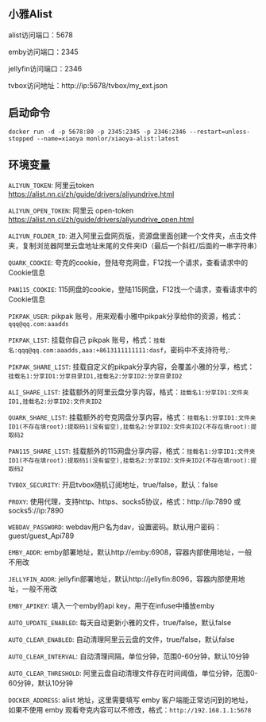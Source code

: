## 小雅Alist

alist访问端口：5678

emby访问端口：2345

jellyfin访问端口：2346

tvbox访问地址：http://ip:5678/tvbox/my_ext.json

## 启动命令

```
docker run -d -p 5678:80 -p 2345:2345 -p 2346:2346 --restart=unless-stopped --name=xiaoya monlor/xiaoya-alist:latest
```

## 环境变量

`ALIYUN_TOKEN`: 阿里云token https://alist.nn.ci/zh/guide/drivers/aliyundrive.html 

`ALIYUN_OPEN_TOKEN`: 阿里云 open-token https://alist.nn.ci/zh/guide/drivers/aliyundrive_open.html

`ALIYUN_FOLDER_ID`: 进入阿里云盘网页版，资源盘里面创建一个文件夹，点击文件夹，复制浏览器阿里云盘地址末尾的文件夹ID（最后一个斜杠/后面的一串字符串）

`QUARK_COOKIE`: 夸克的cookie，登陆夸克网盘，F12找一个请求，查看请求中的Cookie信息

`PAN115_COOKIE`:  115网盘的cookie，登陆115网盘，F12找一个请求，查看请求中的Cookie信息

`PIKPAK_USER`: pikpak 账号，用来观看小雅中pikpak分享给你的资源，格式：`qqq@qq.com:aaadds`

`PIKPAK_LIST`: 挂载你自己 pikpak 账号，格式：`挂载名:qqq@qq.com:aaadds,aaa:+8613111111111:dasf`，密码中不支持符号,:

`PIKPAK_SHARE_LIST`: 挂载自定义的pikpak分享内容，会覆盖小雅的分享，格式：`挂载名1:分享ID1:分享目录ID1,挂载名2:分享ID2:分享目录ID2`

`ALI_SHARE_LIST`: 挂载额外的阿里云盘分享内容，格式：`挂载名1:分享ID1:文件夹ID1,挂载名2:分享ID2:文件夹ID2`

`QUARK_SHARE_LIST`: 挂载额外的夸克网盘分享内容，格式：`挂载名1:分享ID1:文件夹ID1(不存在填root):提取码1(没有留空),挂载名2:分享ID2:文件夹ID2(不存在填root):提取码2`

`PAN115_SHARE_LIST`: 挂载额外的115网盘分享内容，格式：`挂载名1:分享ID1:文件夹ID1(不存在填root):提取码1(没有留空),挂载名2:分享ID2:文件夹ID2(不存在填root):提取码2`

`TVBOX_SECURITY`: 开启tvbox随机订阅地址，true/false，默认：false

`PROXY`: 使用代理，支持http、https、socks5协议，格式：http://ip:7890 或 socks5://ip:7890

`WEBDAV_PASSWORD`: webdav用户名为dav，设置密码。默认用户密码：guest/guest_Api789

`EMBY_ADDR`: emby部署地址，默认http://emby:6908，容器内部使用地址，一般不用改

`JELLYFIN_ADDR`: jellyfin部署地址，默认http://jellyfin:8096，容器内部使用地址，一般不用改

`EMBY_APIKEY`: 填入一个emby的api key，用于在infuse中播放emby

`AUTO_UPDATE_ENABLED`: 每天自动更新小雅的文件，true/false，默认false

`AUTO_CLEAR_ENABLED`: 自动清理阿里云云盘的文件，true/false，默认false

`AUTO_CLEAR_INTERVAL`: 自动清理间隔，单位分钟，范围0-60分钟，默认10分钟

`AUTO_CLEAR_THRESHOLD`: 阿里云盘自动清理文件存在时间阈值，单位分钟，范围0-60分钟，默认10分钟

`DOCKER_ADDRESS`: alist 地址，这里需要填写 emby 客户端能正常访问到的地址，如果不使用 emby 观看夸克内容可以不修改，格式：`http://192.168.1.1:5678`